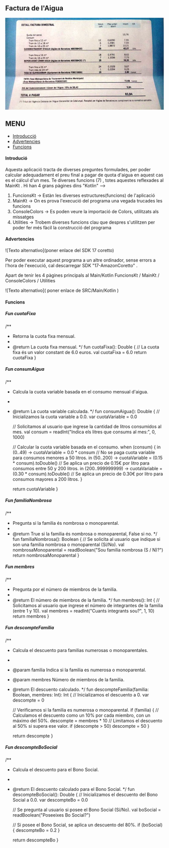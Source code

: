 ## Factura de l'Aigua
![Texto alternativo](https://github.com/mcalex468/unitTesting/blob/master/facturaAigua.jpg)

## MENU

- [Introducció](#Introducció)
- [Advertencies](#Advertencies)
- [Funcions](#Funcions)

#### Introdució
Aquesta aplicació tracta de diverses preguntes formulades, per poder calcular adequadament el preu final a pagar de quota d'aigua en aquest cas es el cálcul d'un mes. Te diverses funcions (7) , totes aquestes reflexades al MainKt .
Hi han 4 grans pàgines dins "Kotlin" --> 
1. FuncionsKt -> Estàn les diverses estructures(funcions) de l'aplicació
2. MainKt -> On es prova l'execució del programa una vegada trucades les funcions
3. ConsoleColors -> Es poden veure la importació de Colors, utilitzats als missatges
4. Utilities -> Trobem diverses funcions clau que despres s'utilitzen per poder fer més fàcil la construcció del programa


#### Advertencies

![Texto alternativo](poner enlace del SDK 17 coretto)

Per poder executar aquest programa a un altre ordinador, sense errors a l'hora de l'execució, cal descarregar  SDK "17-AmazonCoretto" .

Apart de tenir les 4 pàgines principals al Main/Kotlin 
FuncionsKt / MainKt / ConsoleColors / Utilities

![Texto alternativo]( poner enlace de SRC/Main/Kotlin )

#### Funcions

##### Fun cuotaFixa
/**
 * Retorna la cuota fixa mensual.
 *
 * @return La cuota fixa mensual.
 */
fun cuotaFixa(): Double {
    // La cuota fixa és un valor constant de 6.0 euros.
    val cuotaFixa = 6.0
    return cuotaFixa
}

##### Fun consumAigua

/**
 * Calcula la cuota variable basada en el consumo mensual d'aigua.
 *
 * @return La cuota variable calculada.
 */
fun consumAigua(): Double {
    // Inicializamos la cuota variable a 0.0.
    var cuotaVariable = 0.0

    // Solicitamos al usuario que ingrese la cantidad de litros consumidos al mes.
    val consum = readInt("Indica els litres que consums al mes:", 0, 1000)

    // Calcular la cuota variable basada en el consumo.
    when (consum) {
        in (0..49) -> cuotaVariable = 0.0 * consum // No se paga cuota variable para consumos menores a 50 litros.
        in (50..200) -> cuotaVariable =
            (0.15 * consum).toDouble() // Se aplica un precio de 0.15€ por litro para consumos entre 50 y 200 litros.
        in (200..999999999) -> cuotaVariable =
            (0.30 * consum).toDouble() // Se aplica un precio de 0.30€ por litro para consumos mayores a 200 litros.
    }

    return cuotaVariable
}

##### Fun familiaNombrosa

/**
 * Pregunta si la familia és nombrosa o monoparental.
 *
 * @return True si la familia és nombrosa o monoparental, False si no.
 */
fun familiaNombrosa(): Boolean {
    // Se solicita al usuario que indique si son una familia nombrosa o monoparental (Sí/No).
    val nombrosaMonoparental = readBoolean("Sou familia nombrosa (S / N)?")
    return nombrosaMonoparental
}

##### Fun membres

/**
 * Pregunta por el número de miembros de la familia.
 *
 * @return El número de miembros de la familia.
 */
fun membres(): Int {
    // Solicitamos al usuario que ingrese el número de integrantes de la familia (entre 1 y 10).
    val membres = readInt("Cuants integrants sou?", 1, 10)
    return membres
}
##### Fun descompteFamilia

/**
 * Calcula el descuento para familias numerosas o monoparentales.
 *
 * @param familia Indica si la familia es numerosa o monoparental.
 * @param membres Número de miembros de la familia.
 * @return El descuento calculado.
 */
fun descompteFamilia(familia: Boolean, membres: Int): Int {
    // Inicializamos el descuento a 0.
    var descompte = 0

    // Verificamos si la familia es numerosa o monoparental.
    if (familia) {
        // Calculamos el descuento como un 10% por cada miembro, con un máximo del 50%.
        descompte = membres * 10
        // Limitamos el descuento al 50% si supera ese valor.
        if (descompte > 50)
            descompte = 50
    }

    return descompte
}

##### Fun descompteBoSocial

/**
 * Calcula el descuento para el Bono Social.
 *
 * @return El descuento calculado para el Bono Social.
 */
fun descompteBoSocial(): Double {
    // Inicializamos el descuento del Bono Social a 0.0.
    var descompteBo = 0.0

    // Se pregunta al usuario si posee el Bono Social (Sí/No).
    val boSocial = readBoolean("Poseeixes Bo Social?")


    // Si posee el Bono Social, se aplica un descuento del 80%.
    if (boSocial) {
        descompteBo = 0.2
    }

    return descompteBo
}





